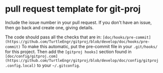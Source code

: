 # pull request template for git-proj

Include the issue number in your pull request.
If you don't have an issue, then go back and create one, giving details.

The code should pass all the checks that are in:
`[doc/hooks/pre-commit](https://github.com/TurtleEngr/gitproj/blob/develop/doc/hooks/pre-commit)`
To make this automatic, put the pre-commit file in your `.git/hooks/`
for this project.  Then add the `[gitproj hooks]` section found in
`[doc/config/gitproj.com](https://github.com/TurtleEngr/gitproj/blob/develop/doc/config/gitproj.config.local)`
to your `~/.gitconfig`.
